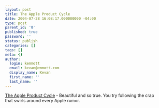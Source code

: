 ```yaml
---
layout: post
title: The Apple Product Cycle
date: 2004-07-28 16:08:17.000000000 -04:00
type: post
parent_id: '0'
published: true
password: ''
status: publish
categories: []
tags: []
meta: {}
author:
  login: kemmott
  email: kevan@emmott.com
  display_name: Kevan
  first_name: ''
  last_name: ''
---
```

<p><a href="http://www.misterbg.org/AppleProductCycle/">The Apple Product Cycle</a> - Beautiful and so true. You try following the crap that swirls around every Apple rumor.</p>

